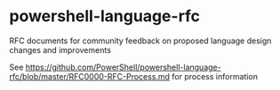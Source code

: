 # powershell-language-rfc
RFC documents for community feedback on proposed language design changes and improvements

See https://github.com/PowerShell/powershell-language-rfc/blob/master/RFC0000-RFC-Process.md for process information

